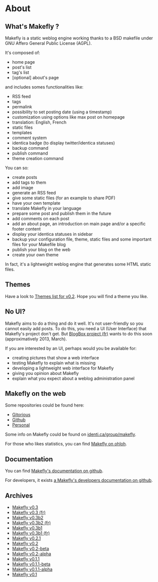 # About

## What's Makefly ?

Makefly is a static weblog engine working thanks to a BSD makefile under GNU Affero General Public License (AGPL).

It's composed of:

* home page
* post's list
* tag's list
* [optional] about's page

and includes somes functionalities like:

* RSS feed
* tags
* permalink
* possibility to set posting date (using a timestamp)
* customization using options like max post on homepage
* translation: English, French
* static files
* templates
* comment system
* identica badge (to display twitter/identica statuses)
* backup command
* publish command
* theme creation command

You can so:

* create posts
* add tags to them
* add image
* generate an RSS feed
* give some static files (for an example to share PDF)
* have your own template
* translate Makefly in your language
* prepare some post and publish them in the future
* add comments on each post
* add an about page, an introduction on main page and/or a specific footer content
* display your identica statuses in sidebar
* backup your configuration file, theme, static files and some important files for your Makefile blog
* publish your blog on the web
* create your own theme

In fact, it's a lightweight weblog engine that generates some HTML static files.

## Themes

Have a look to [Themes list for v0.2](${BLOG_URL}/${POSTDIR_NAME}/theme_list_v0_2.html). Hope you will find a theme you like.

## No UI?

Makefly aims to do a thing and do it well. It's not user-friendly so you cannot easily add posts. To do this, you need a UI (User Interface) that Makefly's project don't get. But [BlogBox project (fr)](http://blogbox.e-mergence.org "Learn more on BlogBox project") wants to do this soon (approximatively 2013, March).

If you are interested by an UI, perhaps would you be available for:

  * creating pictures that show a web interface
  * testing Makefly to explain what is missing
  * developing a lightweight web interface for Makefly
  * giving you opinion about Makefly
  * explain what you expect about a weblog administration panel

## Makefly on the web

Some repositories could be found here:

  * [Gitorious](http://gitorious.org/makefly/ "Read more about Makefly on Gitorious")
  * [Github](https://github.com/blankoworld/makefly "Read more about Makefly on Github")
  * [Personal](http://git.dossmann.net/blogbox/makefly.git/ "My personal repository for Makefly")

Some info on Makefly could be found on [identi.ca/group/makefly](http://identi.ca/group/makefly "Go to makefly's group on Identi.ca").

For those who likes statistics, you can find [Makefly on ohloh](http://www.ohloh.net/p/makefly "Have more stats about Makefly project").

## Documentation

You can find [Makefly's documentation on github](https://github.com/blankoworld/makefly/blob/master/doc/README.md "Learn more about Makefly").

For developers, it exists [a Makefly's developers documentation on github](https://github.com/blankoworld/makefly-devtools/blob/master/doc/DEV.README.md "Learn more about Makefly for developers").

## Archives

  * [Makefly v0.3](${BLOG_URL}/makefly_0.3.zip)
  * [Makefly v0.3 (fr)](${BLOG_URL}/makefly_0.3_fr.zip)
  * [Makefly v0.3b2](${BLOG_URL}/makefly_0.3b2.zip)
  * [Makefly v0.3b2 (fr)](${BLOG_URL}/makefly_0.3b2_fr.zip)
  * [Makefly v0.3b1](${BLOG_URL}/makefly_0.3b1.zip)
  * [Makefly v0.3b1 (fr)](${BLOG_URL}/makefly_0.3b1_fr.zip)
  * [Makefly v0.2.1](${BLOG_URL}/makefly_0.2.1.zip)
  * [Makefly v0.2](${BLOG_URL}/makefly_0.2.zip)
  * [Makefly v0.2-beta](${BLOG_URL}/makefly_0.2-beta.zip)
  * [Makefly v0.2-alpha](${BLOG_URL}/makefly_0.2-alpha.zip)
  * [Makefly v0.1.1](${BLOG_URL}/makefly_0.1.1.zip)
  * [Makefly v0.1.1-beta](${BLOG_URL}/makefly_0.1.1-beta.zip)
  * [Makefly v0.1.1-alpha](${BLOG_URL}/makefly_0.1.1-alpha.zip)
  * [Makefly v0.1](${BLOG_URL}/makefly_0.1.zip)
